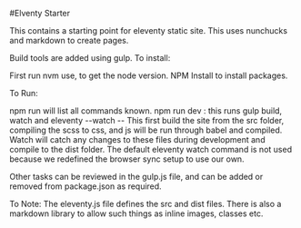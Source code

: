 #Elventy Starter

This contains a starting point for eleventy static site. This uses nunchucks and markdown to create pages.

Build tools are added using gulp. To install:

First run nvm use, to get the node version.
NPM Install to install packages.

To Run:

npm run will list all commands known.
npm run dev : this runs gulp build, watch and eleventy --watch -- This first build the site from the src folder, compiling the scss to css, and js will be run through babel and compiled. Watch will catch any changes to these files during development and compile to the dist folder. The default eleventy watch command is not used because we redefined the browser sync setup to use our own.

Other tasks can be reviewed in the gulp.js file, and can be added or removed from package.json as required.

To Note: The eleventy.js file defines the src and dist files. There is also a markdown library to allow such things as inline images, classes etc.
